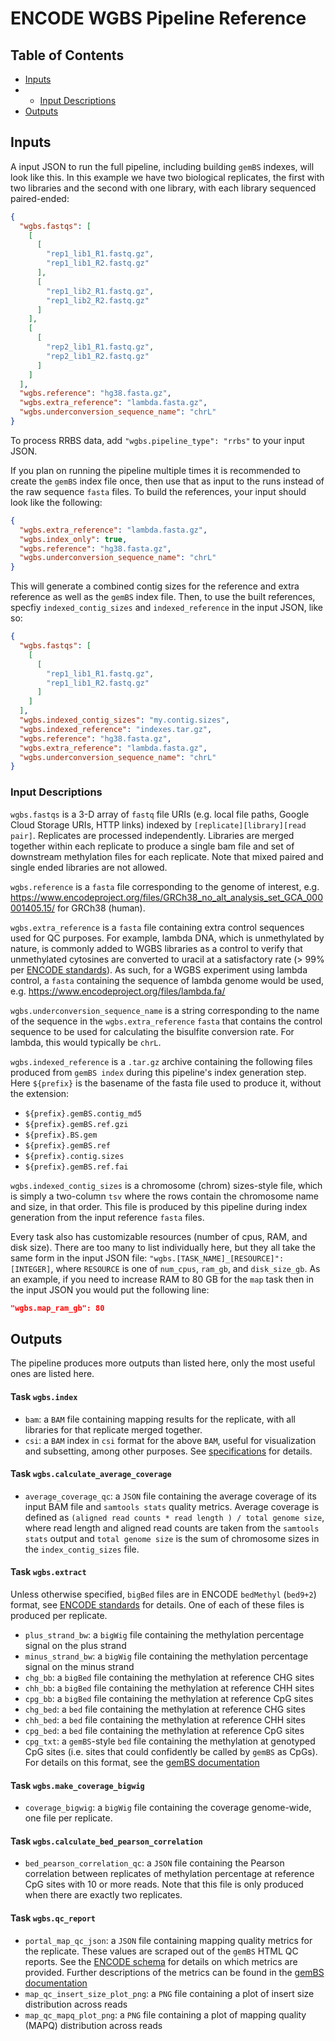 # ENCODE WGBS Pipeline Reference

## Table of Contents

* [Inputs](reference.md#inputs)
* * [Input Descriptions](reference.md#input-descriptions)
* [Outputs](reference.md#outputs)

## Inputs

A input JSON to run the full pipeline, including building `gemBS` indexes, will look like this. In this example we have two biological replicates, the first with two libraries and the second with one library, with each library sequenced paired-ended:

```json
{
  "wgbs.fastqs": [
    [
      [
        "rep1_lib1_R1.fastq.gz",
        "rep1_lib1_R2.fastq.gz"
      ],
      [
        "rep1_lib2_R1.fastq.gz",
        "rep1_lib2_R2.fastq.gz"
      ]
    ],
    [
      [
        "rep2_lib1_R1.fastq.gz",
        "rep2_lib1_R2.fastq.gz"
      ]
    ]
  ],
  "wgbs.reference": "hg38.fasta.gz",
  "wgbs.extra_reference": "lambda.fasta.gz",
  "wgbs.underconversion_sequence_name": "chrL"
}
```

To process RRBS data, add `"wgbs.pipeline_type": "rrbs"` to your input JSON.


If you plan on running the pipeline multiple times it is recommended to create the `gemBS` index file once, then use that as input to the runs instead of the raw sequence `fasta` files. To build the references, your input should look like the following:

```json
{
  "wgbs.extra_reference": "lambda.fasta.gz",
  "wgbs.index_only": true,
  "wgbs.reference": "hg38.fasta.gz",
  "wgbs.underconversion_sequence_name": "chrL"
}
```

This will generate a combined contig sizes for the reference and extra reference as well as the `gemBS` index file. Then, to use the built references, specfiy `indexed_contig_sizes` and `indexed_reference` in the input JSON, like so:

```json
{
  "wgbs.fastqs": [
    [
      [
        "rep1_lib1_R1.fastq.gz",
        "rep1_lib1_R2.fastq.gz"
      ]
    ]
  ],
  "wgbs.indexed_contig_sizes": "my.contig.sizes",
  "wgbs.indexed_reference": "indexes.tar.gz",
  "wgbs.reference": "hg38.fasta.gz",
  "wgbs.extra_reference": "lambda.fasta.gz",
  "wgbs.underconversion_sequence_name": "chrL"
}
```

### Input Descriptions

`wgbs.fastqs` is a 3-D array of `fastq` file URIs (e.g. local file paths, Google Cloud Storage URIs, HTTP links) indexed by `[replicate][library][read pair]`. Replicates are processed independently. Libraries are merged together within each replicate to produce a single bam file and set of downstream methylation files for each replicate. Note that mixed paired and single ended libraries are not allowed.

`wgbs.reference` is a `fasta` file corresponding to the genome of interest, e.g. https://www.encodeproject.org/files/GRCh38_no_alt_analysis_set_GCA_000001405.15/ for GRCh38 (human).

`wgbs.extra_reference` is a `fasta` file containing extra control sequences used for QC purposes. For example, lambda DNA, which is unmethylated by nature, is commonly added to WGBS libraries as a control to verify that unmethylated cytosines are converted to uracil at a satisfactory rate (> 99% per [ENCODE standards](https://www.encodeproject.org/data-standards/wgbs/)). As such, for a WGBS experiment using lambda control, a `fasta` containing the sequence of lambda genome would be used, e.g. https://www.encodeproject.org/files/lambda.fa/

`wgbs.underconversion_sequence_name` is a string corresponding to the name of the sequence in the `wgbs.extra_reference` `fasta` that contains the control sequence to be used for calculating the bisulfite conversion rate. For lambda, this would typically be `chrL`.

`wgbs.indexed_reference` is a `.tar.gz` archive containing the following files produced from `gemBS index` during this pipeline's index generation step. Here `${prefix}` is the basename of the fasta file used to produce it, without the extension:
* `${prefix}.gemBS.contig_md5`
* `${prefix}.gemBS.ref.gzi`
* `${prefix}.BS.gem`
* `${prefix}.gemBS.ref`
* `${prefix}.contig.sizes`
* `${prefix}.gemBS.ref.fai`

`wgbs.indexed_contig_sizes` is a chromosome (chrom) sizes-style file, which is simply a two-column `tsv` where the rows contain the chromosome name and size, in that order. This file is produced by this pipeline during index generation from the input reference `fasta` files.

Every task also has customizable resources (number of cpus, RAM, and disk size). There
are too many to list individually here, but they all take the same form in the input
JSON file: `"wgbs.[TASK_NAME]_[RESOURCE]": [INTEGER]`, where `RESOURCE` is one of
`num_cpus`, `ram_gb`, and `disk_size_gb`. As an example, if you need to increase RAM to
80 GB for the `map` task then in the input JSON you would put the following line:

```json
"wgbs.map_ram_gb": 80
```

## Outputs

The pipeline produces more outputs than listed here, only the most useful ones are listed here.

#### Task `wgbs.index`

* `bam`: a `BAM` file containing mapping results for the replicate, with all libraries for that replicate merged together.
* `csi`: a `BAM` index in `csi` format for the above `BAM`, useful for visualization and subsetting, among other purposes. See [specifications](http://samtools.github.io/hts-specs/CSIv1.pdf) for details.

#### Task `wgbs.calculate_average_coverage`

* `average_coverage_qc`: a `JSON` file containing the average coverage of its input BAM file and `samtools stats` quality metrics. Average coverage is defined as `(aligned read counts * read length ) / total genome size`, where read length and aligned read counts are taken from the `samtools stats` output and `total genome size` is the sum of chromosome sizes in the `index_contig_sizes` file.

#### Task `wgbs.extract`

Unless otherwise specified, `bigBed` files are in ENCODE `bedMethyl` (`bed9+2`) format, see [ENCODE standards](https://www.encodeproject.org/data-standards/wgbs/) for details. One of each of these files is produced per replicate.

* `plus_strand_bw`: a `bigWig` file containing the methylation percentage signal on the plus strand
* `minus_strand_bw`: a `bigWig` file containing the methylation percentage signal on the minus strand
* `chg_bb`: a `bigBed` file containing the methylation at reference CHG sites
* `chh_bb`: a `bigBed` file containing the methylation at reference CHH sites
* `cpg_bb`: a `bigBed` file containing the methylation at reference CpG sites
* `chg_bed`: a `bed` file containing the methylation at reference CHG sites
* `chh_bed`: a `bed` file containing the methylation at reference CHH sites
* `cpg_bed`: a `bed` file containing the methylation at reference CpG sites
* `cpg_txt`: a `gemBS`-style `bed` file containing the methylation at genotyped CpG sites (i.e. sites that could confidently be called by `gemBS` as CpGs). For details on this format, see the [gemBS documentation](http://statgen.cnag.cat/GEMBS/UserGuide/_build/html/pipelineExtract.html#gembs-style-output-files)

#### Task `wgbs.make_coverage_bigwig`

* `coverage_bigwig`: a `bigWig` file containing the coverage genome-wide, one file per replicate.

#### Task `wgbs.calculate_bed_pearson_correlation`

* `bed_pearson_correlation_qc`: a `JSON` file containing the Pearson correlation between replicates of methylation percentage at reference CpG sites with 10 or more reads. Note that this file is only produced when there are exactly two replicates.

#### Task `wgbs.qc_report`

* `portal_map_qc_json`: a `JSON` file containing mapping quality metrics for the replicate. These values are scraped out of the `gemBS` HTML QC reports. See the [ENCODE schema](https://www.encodeproject.org/profiles/gembs_alignment_quality_metric) for details on which metrics are provided. Further descriptions of the metrics can be found in the [gemBS documentation](http://statgen.cnag.cat/GEMBS/UserGuide/_build/html/qualityControl.html)
* `map_qc_insert_size_plot_png`: a `PNG` file containing a plot of insert size distribution across reads
* `map_qc_mapq_plot_png`: a `PNG` file containing a plot of mapping quality (MAPQ) distribution across reads
